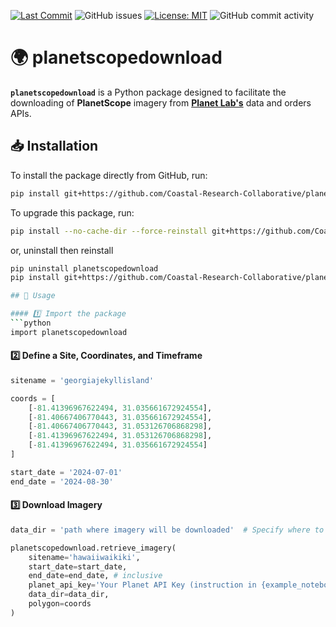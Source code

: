 [![Last Commit](https://img.shields.io/github/last-commit/Coastal-Research-Collaborative/planetscopedownload)](
https://github.com/Coastal-Research-Collaborative/planetscopedownload/commits/)
![GitHub issues](https://img.shields.io/github/issues/Coastal-Research-Collaborative/planetscopedownload)
[![License: MIT](https://img.shields.io/badge/License-MIT-yellow.svg)](https://opensource.org/licenses/MIT)
![GitHub commit activity](https://img.shields.io/github/commit-activity/y/Coastal-Research-Collaborative/planetscopedownload)
# 🌍 planetscopedownload  

**`planetscopedownload`** is a Python package designed to facilitate the downloading of **PlanetScope** imagery from [**Planet Lab's**](https://www.planet.com/) data and orders APIs.

## 📥 Installation  

To install the package directly from GitHub, run:  

```bash
pip install git+https://github.com/Coastal-Research-Collaborative/planetscopedownload.git
```
To upgrade this package, run:
```bash
pip install --no-cache-dir --force-reinstall git+https://github.com/Coastal-Research-Collaborative/planetscopedownload.git
```
or, uninstall then reinstall
```bash
pip uninstall planetscopedownload
pip install git+https://github.com/Coastal-Research-Collaborative/planetscopedownload.git

## 🚀 Usage

#### 1️⃣ Import the package
```python
import planetscopedownload
```
#### 2️⃣ Define a Site, Coordinates, and Timeframe
```python
sitename = 'georgiajekyllisland'

coords = [
    [-81.41396967622494, 31.035661672924554],
    [-81.40667406770443, 31.035661672924554],
    [-81.40667406770443, 31.053126706868298],
    [-81.41396967622494, 31.053126706868298],
    [-81.41396967622494, 31.035661672924554]
]

start_date = '2024-07-01'
end_date = '2024-08-30'
```
#### 3️⃣ Download Imagery
```python
data_dir = 'path where imagery will be downloaded'  # Specify where to save images

planetscopedownload.retrieve_imagery(
    sitename='hawaiiwaikiki', 
    start_date=start_date, 
    end_date=end_date, # inclusive
    planet_api_key='Your Planet API Key (instruction in {example_notebook.ipynb})',
    data_dir=data_dir,
    polygon=coords
)
```


